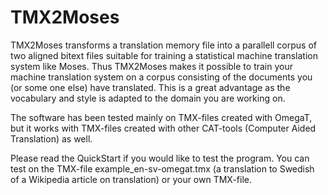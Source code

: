 # TMX2Moses
TMX2Moses transforms a translation memory file into a parallell corpus of two aligned bitext files suitable for training a statistical machine translation system like Moses.
Thus TMX2Moses makes it possible to train your machine translation system on a corpus consisting of the documents you (or some one else) have translated. This is a great advantage as the vocabulary and style is adapted to the domain you are working on.

The software has been tested mainly on TMX-files created with OmegaT, but it works with TMX-files created with other CAT-tools (Computer Aided Translation) as well.

Please read the QuickStart if you would like to test the program. You can test on the TMX-file example_en-sv-omegat.tmx (a translation to Swedish of a Wikipedia article on translation) or your own TMX-file.
